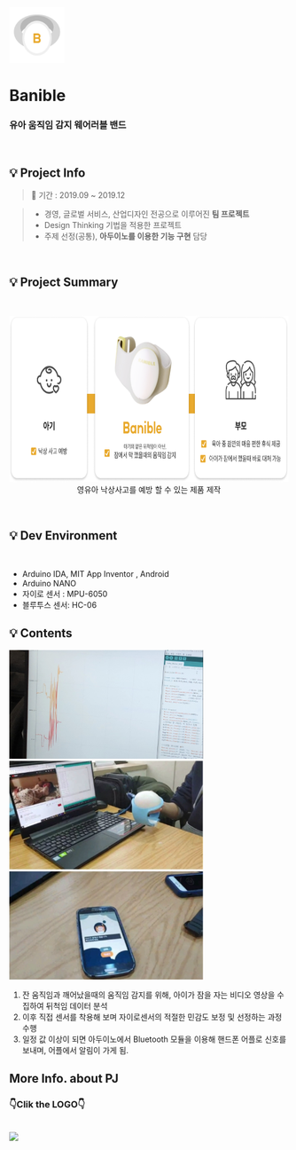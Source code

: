 <img src="img/Banible_logotype.png" height="100px" />

# **Banible**
### 유아 움직임 감지 웨어러블 밴드
<br>

## 💡 **Project Info**

>📅 기간 : 2019.09 ~ 2019.12

> - 경영, 글로벌 서비스, 산업디자인 전공으로 이루어진 **팀 프로젝트**<br>
> - Design Thinking 기법을 적용한 프로젝트<br>
> - 주제 선정(공통), **아두이노를 이용한 기능 구현** 담당
<br>

## 💡 **Project  Summary**
<br>

<p align="center">
  <img src="img/PJ_summury.png" height="300px" width=" " /><br>
  영유아 낙상사고를 예방 할 수 있는 제품 제작
</p>
<br>

## 💡 **Dev Environment**
<br>

- Arduino IDA, MIT App Inventor , Android <br>
- Arduino NANO<br>
- 자이로 센서 : MPU-6050<br>
- 블루투스 센서: HC-06<br>

## 💡 **Contents**

<img src="img/mpu_graph.png" width="350" /><br>
<img src="img/Movements.png" width="350" /><br>
<img src="img/app_alarm.png" width="350" /><br>

1. 잔 움직임과 깨어났을때의 움직임 감지를 위해, 아이가 잠을 자는 비디오 영상을 수집하여 뒤척임 데이터 분석<br>
2. 이후 직접 센서를 착용해 보며 자이로센서의 적절한 민감도 보정 및 선정하는 과정 수행<br>
3. 일정 값 이상이 되면 아두이노에서 Bluetooth 모듈을 이용해 핸드폰 어플로 신호를 보내며, 어플에서 알림이 가게 됨.<br>

##  **More Info. about PJ**
###  **👇Clik the LOGO👇**
<br>
<a href="https://seo0h.notion.site/Banible-IOT-3e71e7feee2e4c03a77edda62012accf">
<img src="https://img.shields.io/badge/Notion-PJ_Summary-EEEEEE?style=for-the-badge&logo=Notion&logoColor=white"/></a>
